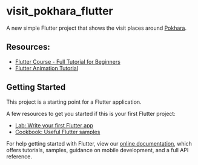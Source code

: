 # visit_pokhara_flutter

A new simple Flutter project that shows the visit places around [Pokhara](https://en.wikipedia.org/wiki/Pokhara). 

## Resources:
- [Flutter Course - Full Tutorial for Beginners](https://www.youtube.com/watch?v=pTJJsmejUOQ)
- [Flutter Animation Tutorial](https://www.youtube.com/watch?v=OtrWXLfGtqE&list=PL4cUxeGkcC9gP1qg8yj-Jokef29VRCLt1)

## Getting Started

This project is a starting point for a Flutter application.

A few resources to get you started if this is your first Flutter project:

- [Lab: Write your first Flutter app](https://flutter.dev/docs/get-started/codelab)
- [Cookbook: Useful Flutter samples](https://flutter.dev/docs/cookbook)

For help getting started with Flutter, view our
[online documentation](https://flutter.dev/docs), which offers tutorials,
samples, guidance on mobile development, and a full API reference.
